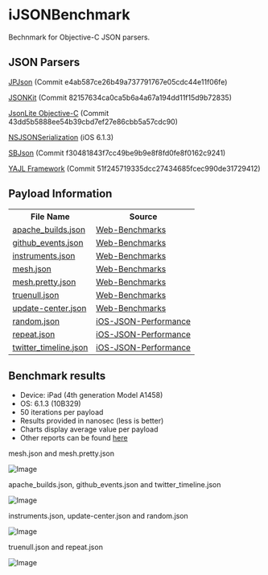 iJSONBenchmark
==============

Bechnmark for Objective-C JSON parsers.

JSON Parsers
--------

<a href="https://github.com/couchdeveloper/JPJson">JPJson</a> (Commit e4ab587ce26b49a737791767e05cdc44e11f06fe)

<a href="https://github.com/johnezang/JSONKit">JSONKit</a> (Commit 82157634ca0ca5b6a4a67a194dd11f15d9b72835)

<a href="https://github.com/amamchur/jsonlite">JsonLite Objective-C</a> (Commit 43dd5b5888ee54b39cbd7ef27e86cbb5a57cdc90)

<a href="http://developer.apple.com/library/ios/#documentation/Foundation/Reference/NSJSONSerialization_Class/Reference/Reference.html">NSJSONSerialization</a> (iOS 6.1.3)

<a href="https://github.com/stig/json-framework">SBJson</a> (Commit f30481843f7cc49be9b9e8f8fd0fe8f0162c9241)

<a href="https://github.com/gabriel/yajl-objc">YAJL Framework</a> (Commit 51f245719335dcc27434685fcec990de31729412)


Payload Information
-------------------
<table>
    <tr>
        <th>File Name</th>
        <th>Source</th>
    </tr>
    <tr>
        <td><a href="https://github.com/amamchur/iJSONBenchmark/blob/master/payload/apache_builds.json">apache_builds.json</a></td>
        <td><a href="https://github.com/chadaustin/Web-Benchmarks/tree/master/json/testdata">Web-Benchmarks</a></td>
    </tr>
    <tr>
        <td><a href="https://github.com/amamchur/iJSONBenchmark/blob/master/payload/github_events.json">github_events.json</a></td>
        <td><a href="https://github.com/chadaustin/Web-Benchmarks/tree/master/json/testdata">Web-Benchmarks</a></td>
    </tr>
    <tr>
        <td><a href="https://github.com/amamchur/iJSONBenchmark/blob/master/payload/instruments.json">instruments.json</a></td>
        <td><a href="https://github.com/chadaustin/Web-Benchmarks/tree/master/json/testdata">Web-Benchmarks</a></td>
    </tr>
    <tr>
        <td><a href="https://github.com/amamchur/iJSONBenchmark/blob/master/payload/mesh.json">mesh.json</a></td>
        <td><a href="https://github.com/chadaustin/Web-Benchmarks/tree/master/json/testdata">Web-Benchmarks</a></td>
    </tr>
    <tr>
        <td><a href="https://github.com/amamchur/iJSONBenchmark/blob/master/payload/mesh.pretty.json">mesh.pretty.json</a></td>
        <td><a href="https://github.com/chadaustin/Web-Benchmarks/tree/master/json/testdata">Web-Benchmarks</a></td>
    </tr>
    <tr>
        <td><a href="https://github.com/amamchur/iJSONBenchmark/blob/master/payload/truenull.json">truenull.json</a></td>
        <td><a href="https://github.com/chadaustin/Web-Benchmarks/tree/master/json/testdata">Web-Benchmarks</a></td>
    </tr>
    <tr>
        <td><a href="https://github.com/amamchur/iJSONBenchmark/blob/master/payload/update-center.json">update-center.json</a></td>
        <td><a href="https://github.com/chadaustin/Web-Benchmarks/tree/master/json/testdata">Web-Benchmarks</a></td>
    </tr>
    <tr>
        <td><a href="https://github.com/amamchur/iJSONBenchmark/blob/master/payload/random.json">random.json</a></td>
        <td><a href="https://github.com/bontoJR/iOS-JSON-Performance/tree/master/JSONlibs">iOS-JSON-Performance</a></td>
    </tr>
    <tr>
        <td><a href="https://github.com/amamchur/iJSONBenchmark/blob/master/payload/repeat.json">repeat.json</a></td>
        <td><a href="https://github.com/bontoJR/iOS-JSON-Performance/tree/master/JSONlibs">iOS-JSON-Performance</a></td>
    </tr>
    <tr>
        <td><a href="https://github.com/amamchur/iJSONBenchmark/blob/master/payload/twitter_timeline.json">twitter_timeline.json</a></td>
        <td><a href="https://github.com/bontoJR/iOS-JSON-Performance/tree/master/JSONlibs">iOS-JSON-Performance</a></td>
    </tr>
</table>

Benchmark results
------------------

* Device: iPad (4th generation Model A1458)
* OS: 6.1.3 (10B329)
* 50 iterations per payload
* Results provided in nanosec (less is better)
* Charts display average value per payload 
* Other reports can be found [here](https://github.com/amamchur/iJSONBenchmark/tree/master/results)

mesh.json and mesh.pretty.json

![Image](../master/charts/mesh.png?raw=true)

apache_builds.json, github_events.json and twitter_timeline.json

![Image](../master/charts/agt.png?raw=true)

instruments.json, update-center.json and random.json

![Image](../master/charts/iur.png?raw=true)

truenull.json and repeat.json

![Image](../master/charts/tnr.png?raw=true)


